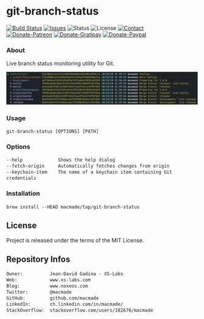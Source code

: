 git-branch-status
=================

[![Build Status](https://img.shields.io/travis/macmade/git-branch-status.svg?branch=master&style=flat)](https://travis-ci.org/macmade/git-branch-status)
[![Issues](http://img.shields.io/github/issues/macmade/git-branch-status.svg?style=flat)](https://github.com/macmade/git-branch-status/issues)
![Status](https://img.shields.io/badge/status-active-brightgreen.svg?style=flat)
![License](https://img.shields.io/badge/license-mit-brightgreen.svg?style=flat)
[![Contact](https://img.shields.io/badge/contact-@macmade-blue.svg?style=flat)](https://twitter.com/macmade)  
[![Donate-Patreon](https://img.shields.io/badge/donate-patreon-yellow.svg?style=flat)](https://patreon.com/macmade)
[![Donate-Gratipay](https://img.shields.io/badge/donate-gratipay-yellow.svg?style=flat)](https://www.gratipay.com/macmade)
[![Donate-Paypal](https://img.shields.io/badge/donate-paypal-yellow.svg?style=flat)](https://paypal.me/xslabs)

### About

Live branch status monitoring utility for Git.

![git-branch-status](screen.png "git-branch-status")

### Usage

    git-branch-status [OPTIONS] [PATH]

### Options

    --help             Shows the help dialog
    --fetch-origin     Automatically fetches changes from origin
    --keychain-item    The name of a keychain item containing Git credentials

### Installation

    brew install --HEAD macmade/tap/git-branch-status

License
-------

Project is released under the terms of the MIT License.

Repository Infos
----------------

    Owner:          Jean-David Gadina - XS-Labs
    Web:            www.xs-labs.com
    Blog:           www.noxeos.com
    Twitter:        @macmade
    GitHub:         github.com/macmade
    LinkedIn:       ch.linkedin.com/in/macmade/
    StackOverflow:  stackoverflow.com/users/182676/macmade

